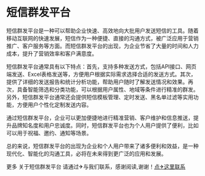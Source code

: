 # 短信群发平台

短信群发平台是一种可以帮助企业快速、高效地向大批用户发送短信的工具。随着移动互联网的快速发展，短信作为一种便捷、直接的沟通方式，被广泛应用于营销推广、客户服务等方面。而短信群发平台的出现，为企业节省了大量的时间和人力成本，提升了营销效率和客户满意度。

短信群发平台通常具有以下特点：首先，支持多种发送方式，包括API接口、网页端发送、Excel表格发送等，方便用户根据实际需求选择合适的发送方式。其次，提供了详细的发送报告和统计分析功能，帮助用户随时了解发送情况和效果。再次，具备智能筛选和分类功能，可以根据用户属性、地域等条件进行精准的群发。另外，短信群发平台通常还会提供短信模板管理、定时发送、黑名单过滤等实用功能，方便用户个性化定制发送内容。

通过短信群发平台，企业可以更加便捷地进行精准营销、客户维护和信息推送，提升品牌知名度和用户忠诚度。同时，短信群发平台也为个人用户提供了便利，比如可以用于祝福、邀约、通知等场景。

总的来说，短信群发平台的出现为企业和个人用户带来了诸多便利和效益，是一种现代化、智能化的沟通工具，必将在未来得到更广泛的应用和发展。

更多 关于短信群发平台 请通过✈与我们联系，感谢阅读,谢谢！[点✈这里联系](https://sim.k02.cc)